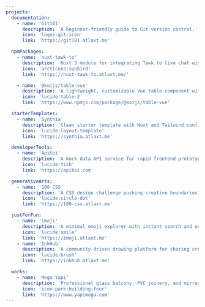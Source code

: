 ```yaml
---
projects:
  documentation:
    - name: 'Git101'
      description: 'A beginner-friendly guide to Git version control.'
      icon: 'logos:git-icon'
      link: 'https://git101.atlaxt.me'

  npmPackages:
    - name: 'nuxt-tawk-to'
      description: 'Nuxt 3 module for integrating Tawk.to live chat widget.'
      icon: 'arcticons:sunbird'
      link: 'https://nuxt-tawk-to.atlaxt.me/'

    - name: '@koijs/table-vue'
      description: 'A lightweight, customizable Vue table component with sticky headers and zebra striping.'
      icon: 'lucide:table-2'
      link: 'https://www.npmjs.com/package/@koijs/table-vue'

  starterTemplates:
    - name: 'Synthia'
      description: 'Clean starter template with Nuxt and Tailwind configured.'
      icon: 'lucide:layout-template'
      link: 'https://synthia.atlaxt.me'

  developerTools:
    - name: 'ApiKoi'
      description: 'A mock data API service for rapid frontend prototyping.'
      icon: 'lucide:fish'
      link: 'https://apikoi.com'

  generativeArts:
    - name: '100 CSS'
      description: 'A CSS design challenge pushing creative boundaries daily.'
      icon: 'lucide:circle-dot'
      link: 'https://100-css.atlaxt.me'

  justForFun:
    - name: 'imoji'
      description: 'A minimal emoji explorer with instant search and one-click copying.'
      icon: 'lucide:smile'
      link: 'https://imoji.atlaxt.me'
    - name: 'InkHub'
      description: 'A community-driven drawing platform for sharing creative work.'
      icon: 'lucide:brush'
      link: 'https://inkhub.atlaxt.me'

  works:
    - name: 'Mega Yapı'
      description: 'Professional glass balcony, PVC joinery, and mirror solutions.'
      icon: 'icon-park:building-four'
      link: 'https://www.yapimega.com'
---
```

